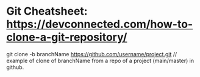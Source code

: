 # Git Cheatsheet: https://devconnected.com/how-to-clone-a-git-repository/
git clone -b branchName https://github.com/username/project.git // example of clone of branchName from a repo of a project (main/master) in github.
